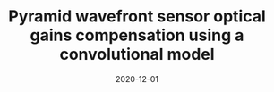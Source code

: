 ---
title: "Pyramid wavefront sensor optical gains compensation using a convolutional model"
collection: publications
permalink: /publication/2020-12-01-31
date: 2020-12-01
venue: 'Astronomy &amp; Astrophysics'
paperurl: 'https://www.aanda.org/articles/aa/pdf/2020/12/aa37836-20.pdf'
---